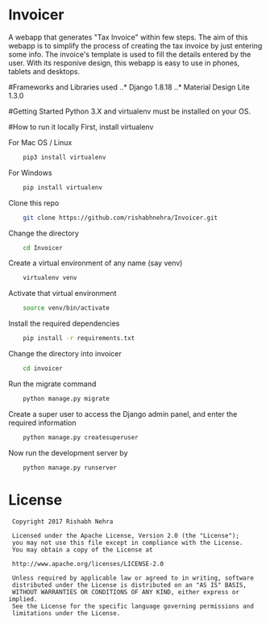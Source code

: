 # Invoicer
A webapp that generates "Tax Invoice" within few steps. The aim of this webapp is to simplify the process of creating the tax invoice by just entering some info. The invoice's template is used to fill the details entered by the user. With its responive design, this webapp is easy to use in phones, tablets and desktops.

#Frameworks and Libraries used
..* Django 1.8.18
..* Material Design Lite 1.3.0

#Getting Started
Python 3.X and virtualenv must be installed on your OS.

#How to run it locally
First, install virtualenv

For Mac OS / Linux
```bash
	pip3 install virtualenv
```
For Windows
```bash
	pip install virtualenv
```

Clone this repo
```bash
	git clone https://github.com/rishabhnehra/Invoicer.git
```

Change the directory
```bash
	cd Invoicer
```

Create a virtual environment of any name (say venv)
```bash
	virtualenv venv
```

Activate that virtual environment
```bash
	source venv/bin/activate
```

Install the required dependencies
```bash
	pip install -r requirements.txt
```

Change the directory into invoicer
```bash
	cd invoicer
```

Run the migrate command
```bash
	python manage.py migrate
```

Create a super user to access the Django admin panel, and enter the required information
```bash
	python manage.py createsuperuser
```

Now run the development server by
```bash
	python manage.py runserver
```

# License
```
 Copyright 2017 Rishabh Nehra

 Licensed under the Apache License, Version 2.0 (the "License");
 you may not use this file except in compliance with the License.
 You may obtain a copy of the License at

 http://www.apache.org/licenses/LICENSE-2.0

 Unless required by applicable law or agreed to in writing, software
 distributed under the License is distributed on an "AS IS" BASIS,
 WITHOUT WARRANTIES OR CONDITIONS OF ANY KIND, either express or implied.
 See the License for the specific language governing permissions and
 limitations under the License.
   
 ```